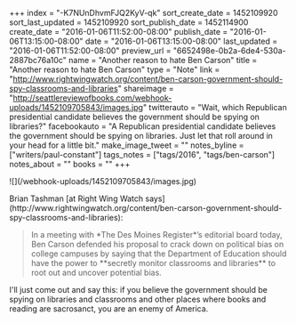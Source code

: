 +++
index = "-K7NUnDhvmFJQ2KyV-qk"
sort_create_date = 1452109920
sort_last_updated = 1452109920
sort_publish_date = 1452114900
create_date = "2016-01-06T11:52:00-08:00"
publish_date = "2016-01-06T13:15:00-08:00"
date = "2016-01-06T13:15:00-08:00"
last_updated = "2016-01-06T11:52:00-08:00"
preview_url = "6652498e-0b2a-6de4-530a-2887bc76a10c"
name = "Another reason to hate Ben Carson"
title = "Another reason to hate Ben Carson"
type = "Note"
link = "http://www.rightwingwatch.org/content/ben-carson-government-should-spy-classrooms-and-libraries"
shareimage = "http://seattlereviewofbooks.com/webhook-uploads/1452109705843/images.jpg"
twitterauto = "Wait, which Republican presidential candidate believes the government should be spying on libraries?"
facebookauto = "A Republican presidential candidate believes the government should be spying on libraries. Just let that roll around in your head for a little bit."
make_image_tweet = ""
notes_byline = ["writers/paul-constant"]
tags_notes = ["tags/2016", "tags/ben-carson"]
notes_about = ""
books = ""
+++
<p class="image-left">![](/webhook-uploads/1452109705843/images.jpg)</p>Brian Tashman [at Right Wing Watch says](http://www.rightwingwatch.org/content/ben-carson-government-should-spy-classrooms-and-libraries):

<blockquote>In a meeting with *The Des Moines Register*’s editorial board today, Ben Carson defended his proposal to crack down on political bias on college campuses by saying that the Department of Education should have the power to **secretly monitor classrooms and libraries** to root out and uncover potential bias.</blockquote>

I'll just come out and say this: if you believe the government should be spying on libraries and classrooms and other places where books and reading are sacrosanct, you are an enemy of America.